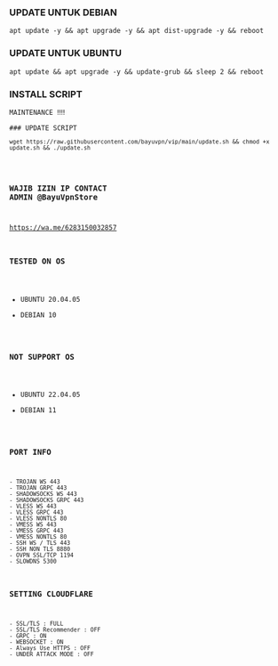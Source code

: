 ### UPDATE UNTUK DEBIAN
<pre><code>apt update -y && apt upgrade -y && apt dist-upgrade -y && reboot</code></pre>

### UPDATE UNTUK UBUNTU
<pre><code>apt update && apt upgrade -y && update-grub && sleep 2 && reboot</code></pre>

### INSTALL SCRIPT 
<pre><code>MAINTENANCE ‼️‼️

### UPDATE SCRIPT
<pre><code>wget https://raw.githubusercontent.com/bayuvpn/vip/main/update.sh && chmod +x update.sh && ./update.sh</code></pre>

### WAJIB IZIN IP CONTACT ADMIN @BayuVpnStore
https://wa.me/6283150032857

### TESTED ON OS 
- UBUNTU 20.04.05
- DEBIAN 10

### NOT SUPPORT OS
- UBUNTU 22.04.05
- DEBIAN 11 

### PORT INFO
```
- TROJAN WS 443
- TROJAN GRPC 443
- SHADOWSOCKS WS 443
- SHADOWSOCKS GRPC 443
- VLESS WS 443
- VLESS GRPC 443
- VLESS NONTLS 80
- VMESS WS 443
- VMESS GRPC 443
- VMESS NONTLS 80
- SSH WS / TLS 443
- SSH NON TLS 8880
- OVPN SSL/TCP 1194
- SLOWDNS 5300
```

### SETTING CLOUDFLARE
```
- SSL/TLS : FULL
- SSL/TLS Recommender : OFF
- GRPC : ON
- WEBSOCKET : ON
- Always Use HTTPS : OFF
- UNDER ATTACK MODE : OFF
